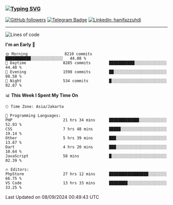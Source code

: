 ### [![Typing SVG](https://readme-typing-svg.herokuapp.com?font=lato&size=22&lines=Hi+There+👋)](https://git.io/typing-svg) 

[![GitHub followers](https://img.shields.io/github/followers/hanifazzuhdi?label=Follow&style=social)](https://github.com/hanifazzuhdi/?tab=follow) 
[![Telegram Badge](https://img.shields.io/badge/-hanif0198-blue?style=social&logo=telegram&link=https://www.t.me/hanif0198/)](https://www.t.me/hanif0198/) 
[![Linkedin: hanifazzuhdi](https://img.shields.io/badge/-hanifazzuhdi-blue?style=flat-square&logo=Linkedin&logoColor=white&link=https://www.linkedin.com/in/hanif-az-zuhdi-69688019b/)](https://www.linkedin.com/in/hanif-az-zuhdi-69688019b/) 

<hr/>

<!--START_SECTION:waka-->
![Lines of code](https://img.shields.io/badge/From%20Hello%20World%20I%27ve%20Written-64.8%20million%20lines%20of%20code-blue)

**I'm an Early 🐤** 

```text
🌞 Morning                8210 commits        ███████████░░░░░░░░░░░░░░   44.08 % 
🌆 Daytime                8285 commits        ███████████░░░░░░░░░░░░░░   44.48 % 
🌃 Evening                1598 commits        ██░░░░░░░░░░░░░░░░░░░░░░░   08.58 % 
🌙 Night                  534 commits         █░░░░░░░░░░░░░░░░░░░░░░░░   02.87 % 
```


📊 **This Week I Spent My Time On** 

```text
🕑︎ Time Zone: Asia/Jakarta

💬 Programming Languages: 
PHP                      21 hrs 34 mins      █████████████░░░░░░░░░░░░   52.93 % 
CSS                      7 hrs 48 mins       █████░░░░░░░░░░░░░░░░░░░░   19.14 % 
Other                    5 hrs 39 mins       ███░░░░░░░░░░░░░░░░░░░░░░   13.87 % 
Dart                     4 hrs 20 mins       ███░░░░░░░░░░░░░░░░░░░░░░   10.64 % 
JavaScript               58 mins             █░░░░░░░░░░░░░░░░░░░░░░░░   02.39 % 

🔥 Editors: 
PhpStorm                 27 hrs 12 mins      █████████████████░░░░░░░░   66.75 % 
VS Code                  13 hrs 33 mins      ████████░░░░░░░░░░░░░░░░░   33.25 % 
```


 Last Updated on 08/09/2024 00:49:43 UTC
<!--END_SECTION:waka-->

